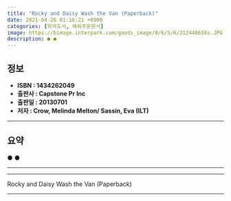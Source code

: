 ```yaml
---
title: "Rocky and Daisy Wash the Van (Paperback)"
date: 2021-04-26 01:16:21 +0900
categories: [외국도서, 해외주문원서]
image: https://bimage.interpark.com/goods_image/8/6/5/6/212448656s.JPG
description: ● ●
---
```


## **정보**

- **ISBN : 1434262049**
- **출판사 : Capstone Pr Inc**
- **출판일 : 20130701**
- **저자 : Crow, Melinda Melton/ Sassin, Eva (ILT)**

------



## **요약**

●  ●  

------



------


Rocky and Daisy Wash the Van (Paperback) 

------


